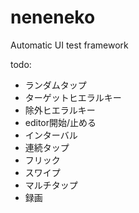 # neneneko
Automatic UI test framework


todo:
- ランダムタップ
- ターゲットヒエラルキー
- 除外ヒエラルキー
- editor開始/止める
- インターバル
- 連続タップ
- フリック
- スワイプ
- マルチタップ
- 録画

